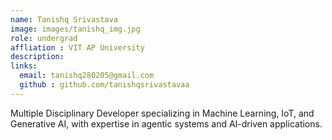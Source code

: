 ```yaml
---
name: Tanishq Srivastava
image: images/tanishq_img.jpg
role: undergrad
affliation : VIT AP University
description: 
links:
  email: tanishq280205@gmail.com
  github : github.com/tanishqsrivastavaa
---
```



Multiple Disciplinary Developer specializing in Machine Learning, IoT, and Generative AI, with expertise in agentic systems and AI-driven applications.
